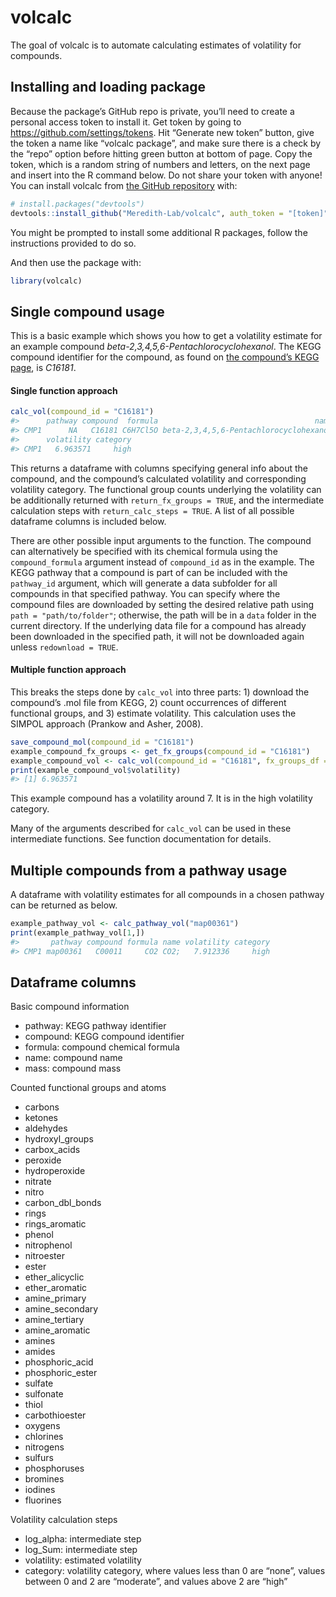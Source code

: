
<!-- README.md is generated from README.Rmd. Please edit that file -->

# volcalc

<!-- badges: start -->
<!-- badges: end -->

The goal of volcalc is to automate calculating estimates of volatility
for compounds.

## Installing and loading package

Because the package’s GitHub repo is private, you’ll need to create a
personal access token to install it. Get token by going to
<https://github.com/settings/tokens>. Hit “Generate new token” button,
give the token a name like “volcalc package”, and make sure there is a
check by the “repo” option before hitting green button at bottom of
page. Copy the token, which is a random string of numbers and letters,
on the next page and insert into the R command below. Do not share your
token with anyone! You can install volcalc from [the GitHub
repository](https://github.com/Meredith-Lab/volcalc) with:

``` r
# install.packages("devtools")
devtools::install_github("Meredith-Lab/volcalc", auth_token = "[token]")
```

You might be prompted to install some additional R packages, follow the
instructions provided to do so.

And then use the package with:

``` r
library(volcalc)
```

## Single compound usage

This is a basic example which shows you how to get a volatility estimate
for an example compound *beta-2,3,4,5,6-Pentachlorocyclohexanol*. The
KEGG compound identifier for the compound, as found on [the compound’s
KEGG page](https://www.genome.jp/dbget-bin/www_bget?C16181), is
*C16181*.

#### Single function approach

``` r
calc_vol(compound_id = "C16181")
#>      pathway compound  formula                                   name
#> CMP1      NA   C16181 C6H7Cl5O beta-2,3,4,5,6-Pentachlorocyclohexanol
#>      volatility category
#> CMP1   6.963571     high
```

This returns a dataframe with columns specifying general info about the
compound, and the compound’s calculated volatility and corresponding
volatility category. The functional group counts underlying the
volatility can be additionally returned with `return_fx_groups = TRUE`,
and the intermediate calculation steps with `return_calc_steps = TRUE`.
A list of all possible dataframe columns is included below.

There are other possible input arguments to the function. The compound
can alternatively be specified with its chemical formula using the
`compound_formula` argument instead of `compound_id` as in the example.
The KEGG pathway that a compound is part of can be included with the
`pathway_id` argument, which will generate a data subfolder for all
compounds in that specified pathway. You can specify where the compound
files are downloaded by setting the desired relative path using
`path = "path/to/folder"`; otherwise, the path will be in a `data`
folder in the current directory. If the underlying data file for a
compound has already been downloaded in the specified path, it will not
be downloaded again unless `redownload = TRUE`.

#### Multiple function approach

This breaks the steps done by `calc_vol` into three parts: 1) download
the compound’s .mol file from KEGG, 2) count occurrences of different
functional groups, and 3) estimate volatility. This calculation uses the
SIMPOL approach (Prankow and Asher, 2008).

``` r
save_compound_mol(compound_id = "C16181")
example_compound_fx_groups <- get_fx_groups(compound_id = "C16181")
example_compound_vol <- calc_vol(compound_id = "C16181", fx_groups_df = example_compound_fx_groups)
print(example_compound_vol$volatility)
#> [1] 6.963571
```

This example compound has a volatility around 7. It is in the high
volatility category.

Many of the arguments described for `calc_vol` can be used in these
intermediate functions. See function documentation for details.

## Multiple compounds from a pathway usage

A dataframe with volatility estimates for all compounds in a chosen
pathway can be returned as below.

``` r
example_pathway_vol <- calc_pathway_vol("map00361")
print(example_pathway_vol[1,])
#>       pathway compound formula name volatility category
#> CMP1 map00361   C00011     CO2 CO2;   7.912336     high
```

## Dataframe columns

Basic compound information

-   pathway: KEGG pathway identifier
-   compound: KEGG compound identifier
-   formula: compound chemical formula
-   name: compound name
-   mass: compound mass

Counted functional groups and atoms

-   carbons  
-   ketones  
-   aldehydes
-   hydroxyl_groups
-   carbox_acids  
-   peroxide
-   hydroperoxide  
-   nitrate  
-   nitro  
-   carbon_dbl_bonds
-   rings  
-   rings_aromatic  
-   phenol  
-   nitrophenol  
-   nitroester  
-   ester  
-   ether_alicyclic
-   ether_aromatic  
-   amine_primary  
-   amine_secondary
-   amine_tertiary  
-   amine_aromatic  
-   amines  
-   amides  
-   phosphoric_acid
-   phosphoric_ester
-   sulfate  
-   sulfonate
-   thiol  
-   carbothioester  
-   oxygens  
-   chlorines
-   nitrogens
-   sulfurs  
-   phosphoruses  
-   bromines
-   iodines  
-   fluorines

Volatility calculation steps

-   log_alpha: intermediate step
-   log_Sum: intermediate step
-   volatility: estimated volatility
-   category: volatility category, where values less than 0 are “none”,
    values between 0 and 2 are “moderate”, and values above 2 are “high”
